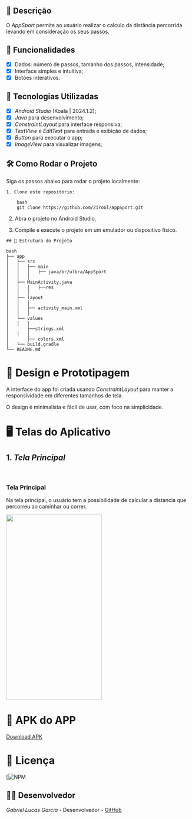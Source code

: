 ## 📱 Descrição

O *AppSport* permite ao usuário realizar o calculo da distância percorrida levando em consideração os seus passos. 

## 🔧 Funcionalidades
- [x] Dados: número de passos, tamanho dos passos, intensidade;
- [x] Interface simples e intuitiva;
- [x] Botões interativos.

## 🚀 Tecnologias Utilizadas

- [x] *Android Studio* (Koala | 2024.1.2);
- [x] *Java* para desenvolvimento;
- [x] *ConstraintLayout* para interface responsiva;
- [x] *TextView* e *EditText* para entrada e exibição de dados;
- [x] *Button*   para executar o app;
- [x] *ImageView* para visualizar imagens;

## 🛠️ Como Rodar o Projeto

Siga os passos abaixo para rodar o projeto localmente:
```
1. Clone este repositório:

    bash
    git clone https://github.com/ZiroGl/AppSport.git
```
    

2. Abra o projeto no Android Studio.

3. Compile e execute o projeto em um emulador ou dispositivo físico.

```
## 📂 Estrutura do Projeto

bash
├── app
│   ├── src
│   │   ├── main
│   │   │   ├── java/br/ulbra/AppSport
│   │   │  
│   ├── MainActivity.java         
│   │   │   ├──res
│   │   │  
│   ├── layout
│   │   │  
│   │   ├── activity_main.xml      
│   │   │  
│   └── values
│   │   │  
│       ├──strings.xml                        
│   │   │  
│       ├── colors.xml             
│   └── build.gradle               
└── README.md                      
```


 
# 🎨 Design e Prototipagem
 
A interface do app foi criada usando *ConstraintLayout* para manter a responsividade em diferentes tamanhos de tela.
 
O design é minimalista e fácil de usar, com foco na simplicidade.
 
# 🖥️ Telas do Aplicativo
 
## 1. *Tela Principal*
 <br> <h3> Tela Principal</h3>
Na tela principal, o usuário tem a possibilidade de calcular a distancia que percorreu ao caminhar ou correr.

<img src="https://github.com/user-attachments/assets/6412eaf2-bf9a-48c1-bace-a4996617fac8" width="260" height="500"/>

# 📲 APK do APP 

<a href="https://github.com/ZiroGl/AppSport/blob/main/AppSport.apk"> Download APK </a>

# 📄 Licença

[![NPM](https://github.com/ZiroGl/AppSport/blob/main/LICENSE)  

## 👨‍💻 Desenvolvedor 

*Gabriel Lucas Garcia* - Desenvolvedor - [GitHub](https://github.com/ZiroGl) 
